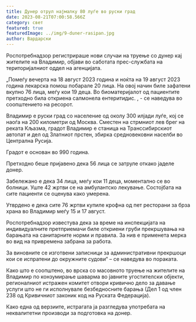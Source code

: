 ```yaml
---
title: Дунер отрул најмалку 80 луѓе во руски град
date: 2023-08-21T07:00:58.566Z
category: свет
featured: true
featuredImage: ../img/9-duner-rasipan.jpg
author: Вардарски
---
```

Роспотребнадзор регистрираше нови случаи на труење со дунер кај жителите на Владимир, објави во саботата прес-службата на територијалниот оддел на агенцијата.

„Помеѓу вечерта на 18 август 2023 година и ноќта на 19 август 2023 година лекарска помош побарале 20 лица. На овој начин биле зафатени вкупно 76 лица, меѓу кои 19 деца. Во биоматеријалот од пациентите претходно била откриена салмонела ентеритидис. , - се наведува во соопштението на ресорот.

Владимир е руски град со население од околу 300 илјади луѓе, кој се наоѓа на 200 километри од Москва. Сместен на стрмниот лев брег на реката Кљазма, градот Владимир е станица на Транссибирскиот автопат и дел од Златниот прстен, збирка средновековни населби во Централна Русија.

Градот е основан во 990 година.

Претходно беше пријавено дека 56 лица се затруле откако јаделе донер.

Забележано е дека 34 лица, меѓу кои 11 деца, моментално се во болници. Уште 42 жртви се на амбулантско лекување. Состојбата на сите пациенти се оценува како умерена.

Утврдено е дека сите 76 жртви купиле крофна од пет ресторани за брза храна во Владимир меѓу 15 и 17 август.

Роспотребнадзор известува дека за време на инспекцијата на индивидуалните претприемачи биле откриени груби прекршувања на барањата на санитарните норми и правила. За нив е применета мерка во вид на привремена забрана за работа.

За виновните се изготвени записници за административни прекршоци кои се испратени до окружните судови“ – се наведува во пораката.

Како што е соопштено, во врска со масовното труење на жителите на Владимир по конзумирање шаварма во јавните угостителски објекти, регионалниот истражен комитет отвори кривично дело за давање услуги што не ги исполнувале безбедносните барања (Дел 1 од член 238 од Кривичниот законик код на Руската Федерација).

Како една од верзиите, истрагата ја разгледува употребата на неквалитетни производи за подготовка на донер.